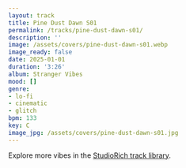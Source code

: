 ```yaml
---
layout: track
title: Pine Dust Dawn S01
permalink: /tracks/pine-dust-dawn-s01/
description: ''
image: /assets/covers/pine-dust-dawn-s01.webp
image_ready: false
date: 2025-01-01
duration: '3:26'
album: Stranger Vibes
mood: []
genre:
- lo-fi
- cinematic
- glitch
bpm: 133
key: C
image_jpg: /assets/covers/pine-dust-dawn-s01.jpg
---
```


Explore more vibes in the [StudioRich track library](/tracks/).
